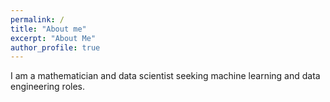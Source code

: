 ```yaml
---
permalink: /
title: "About me"
excerpt: "About Me"
author_profile: true
---
```


I am a mathematician and data scientist seeking machine learning and data engineering roles.
